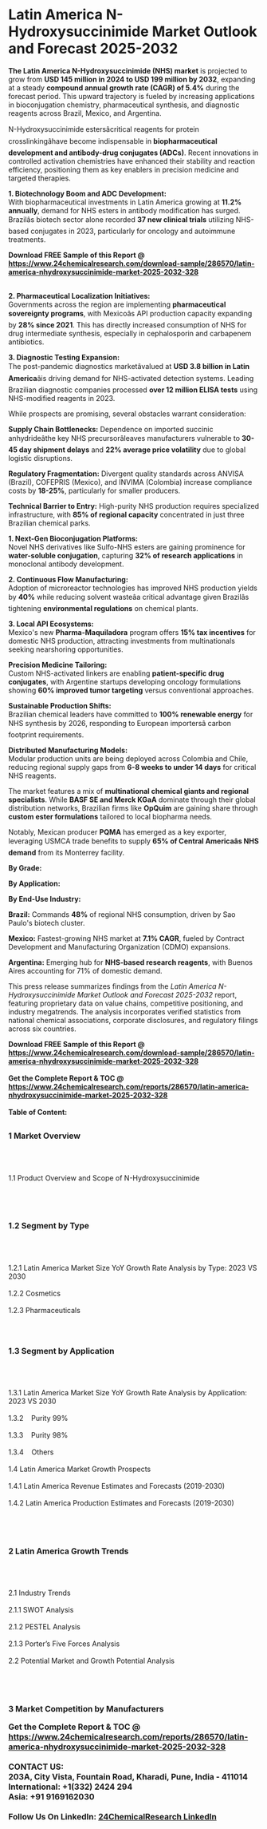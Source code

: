 <h1>Latin America N-Hydroxysuccinimide Market Outlook and Forecast 2025-2032</h1><p><strong>The Latin America N-Hydroxysuccinimide (NHS) market</strong> is projected to grow from <strong>USD 145 million in 2024 to USD 199 million by 2032</strong>, expanding at a steady <strong>compound annual growth rate (CAGR) of 5.4%</strong> during the forecast period. This upward trajectory is fueled by increasing applications in bioconjugation chemistry, pharmaceutical synthesis, and diagnostic reagents across Brazil, Mexico, and Argentina.</p><p>N-Hydroxysuccinimide estersâcritical reagents for protein crosslinkingâhave become indispensable in <strong>biopharmaceutical development and antibody-drug conjugates (ADCs)</strong>. Recent innovations in controlled activation chemistries have enhanced their stability and reaction efficiency, positioning them as key enablers in precision medicine and targeted therapies.</p><p><strong>1. Biotechnology Boom and ADC Development:</strong><br>
With biopharmaceutical investments in Latin America growing at <strong>11.2% annually</strong>, demand for NHS esters in antibody modification has surged. Brazilâs biotech sector alone recorded <strong>37 new clinical trials</strong> utilizing NHS-based conjugates in 2023, particularly for oncology and autoimmune treatments.</p><div><b>Download FREE Sample of this Report @ 
            <a href="https://www.24chemicalresearch.com/download-sample/286570/latin-america-nhydroxysuccinimide-market-2025-2032-328">
            https://www.24chemicalresearch.com/download-sample/286570/latin-america-nhydroxysuccinimide-market-2025-2032-328</a></b></div><br><p><strong>2. Pharmaceutical Localization Initiatives:</strong><br>
Governments across the region are implementing <strong>pharmaceutical sovereignty programs</strong>, with Mexicoâs API production capacity expanding by <strong>28% since 2021</strong>. This has directly increased consumption of NHS for drug intermediate synthesis, especially in cephalosporin and carbapenem antibiotics.</p><p><strong>3. Diagnostic Testing Expansion:</strong><br>
The post-pandemic diagnostics marketâvalued at <strong>USD 3.8 billion in Latin America</strong>âis driving demand for NHS-activated detection systems. Leading Brazilian diagnostic companies processed <strong>over 12 million ELISA tests</strong> using NHS-modified reagents in 2023.</p><p>While prospects are promising, several obstacles warrant consideration:</p><p><strong>Supply Chain Bottlenecks:</strong> Dependence on imported succinic anhydrideâthe key NHS precursorâleaves manufacturers vulnerable to <strong>30-45 day shipment delays</strong> and <strong>22% average price volatility</strong> due to global logistic disruptions.</p><p><strong>Regulatory Fragmentation:</strong> Divergent quality standards across ANVISA (Brazil), COFEPRIS (Mexico), and INVIMA (Colombia) increase compliance costs by <strong>18-25%</strong>, particularly for smaller producers.</p><p><strong>Technical Barrier to Entry:</strong> High-purity NHS production requires specialized infrastructure, with <strong>85% of regional capacity</strong> concentrated in just three Brazilian chemical parks.</p><p><strong>1. Next-Gen Bioconjugation Platforms:</strong><br>
Novel NHS derivatives like Sulfo-NHS esters are gaining prominence for <strong>water-soluble conjugation</strong>, capturing <strong>32% of research applications</strong> in monoclonal antibody development.</p><p><strong>2. Continuous Flow Manufacturing:</strong><br>
Adoption of microreactor technologies has improved NHS production yields by <strong>40%</strong> while reducing solvent wasteâa critical advantage given Brazilâs tightening <strong>environmental regulations</strong> on chemical plants.</p><p><strong>3. Local API Ecosystems:</strong><br>
Mexico's new <strong>Pharma-Maquiladora</strong> program offers <strong>15% tax incentives</strong> for domestic NHS production, attracting investments from multinationals seeking nearshoring opportunities.</p><p><strong>Precision Medicine Tailoring:</strong><br>
	Custom NHS-activated linkers are enabling <strong>patient-specific drug conjugates</strong>, with Argentine startups developing oncology formulations showing <strong>60% improved tumor targeting</strong> versus conventional approaches.</p><p><strong>Sustainable Production Shifts:</strong><br>
	Brazilian chemical leaders have committed to <strong>100% renewable energy</strong> for NHS synthesis by 2026, responding to European importersâ carbon footprint requirements.</p><p><strong>Distributed Manufacturing Models:</strong><br>
	Modular production units are being deployed across Colombia and Chile, reducing regional supply gaps from <strong>6-8 weeks to under 14 days</strong> for critical NHS reagents.</p><p>The market features a mix of <strong>multinational chemical giants and regional specialists</strong>. While <strong>BASF SE and Merck KGaA</strong> dominate through their global distribution networks, Brazilian firms like <strong>OpQuim</strong> are gaining share through <strong>custom ester formulations</strong> tailored to local biopharma needs.</p><p>Notably, Mexican producer <strong>PQMA</strong> has emerged as a key exporter, leveraging USMCA trade benefits to supply <strong>65% of Central Americaâs NHS demand</strong> from its Monterrey facility.</p><p><strong>By Grade:</strong></p><p><strong>By Application:</strong></p><p><strong>By End-Use Industry:</strong></p><p><strong>Brazil:</strong> Commands <strong>48%</strong> of regional NHS consumption, driven by Sao Paulo's biotech cluster.</p><p><strong>Mexico:</strong> Fastest-growing NHS market at <strong>7.1% CAGR</strong>, fueled by Contract Development and Manufacturing Organization (CDMO) expansions.</p><p><strong>Argentina:</strong> Emerging hub for <strong>NHS-based research reagents</strong>, with Buenos Aires accounting for 71% of domestic demand.</p><p>This press release summarizes findings from the <em>Latin America N-Hydroxysuccinimide Market Outlook and Forecast 2025-2032</em> report, featuring proprietary data on value chains, competitive positioning, and industry megatrends. The analysis incorporates verified statistics from national chemical associations, corporate disclosures, and regulatory filings across six countries.</p><div><b>Download FREE Sample of this Report @ 
            <a href="https://www.24chemicalresearch.com/download-sample/286570/latin-america-nhydroxysuccinimide-market-2025-2032-328">
            https://www.24chemicalresearch.com/download-sample/286570/latin-america-nhydroxysuccinimide-market-2025-2032-328</a></b></div><br><div><b>Get the Complete Report & TOC @ 
            <a href="https://www.24chemicalresearch.com/reports/286570/latin-america-nhydroxysuccinimide-market-2025-2032-328">
            https://www.24chemicalresearch.com/reports/286570/latin-america-nhydroxysuccinimide-market-2025-2032-328</a></b></div><br>
            <b>Table of Content:</b><p><h2><span style="font-size:16px"><strong>1 Market Overview&nbsp;&nbsp; &nbsp;</strong></span></h2><br />
<br />
<p>1.1 Product Overview and Scope of N-Hydroxysuccinimide&nbsp;</p><br />
<br />
<h2><strong><span style="font-size:16px">1.2 Segment by Type&nbsp;&nbsp; &nbsp;</span></strong></h2><br />
<br />
<p>1.2.1 Latin America Market Size YoY Growth Rate Analysis by Type: 2023 VS 2030&nbsp;&nbsp; &nbsp;<br /><br />
1.2.2 Cosmetics&nbsp;&nbsp; &nbsp;<br /><br />
1.2.3 Pharmaceuticals<br /><br />
<br />
<h2><span style="font-size:16px"><strong>1.3 Segment by Application&nbsp;&nbsp;</strong></span></h2><br />
<br />
<p>1.3.1 Latin America Market Size YoY Growth Rate Analysis by Application: 2023 VS 2030&nbsp;&nbsp; &nbsp;<br /><br />
1.3.2&nbsp;&nbsp; &nbsp;Purity 99%<br /><br />
1.3.3&nbsp;&nbsp; &nbsp;Purity 98%<br /><br />
1.3.4&nbsp;&nbsp; &nbsp;Others<br /><br />
1.4 Latin America Market Growth Prospects&nbsp;&nbsp; &nbsp;<br /><br />
1.4.1 Latin America Revenue Estimates and Forecasts (2019-2030)&nbsp;&nbsp; &nbsp;<br /><br />
1.4.2 Latin America Production Estimates and Forecasts (2019-2030)&nbsp;&nbsp;</p><br />
<br />
<h2><span style="font-size:16px"><strong>2 Latin America Growth Trends&nbsp;&nbsp; &nbsp;</strong></span></h2><br />
<br />
<p>2.1 Industry Trends&nbsp;&nbsp; &nbsp;<br /><br />
2.1.1 SWOT Analysis&nbsp;&nbsp; &nbsp;<br /><br />
2.1.2 PESTEL Analysis&nbsp;&nbsp; &nbsp;<br /><br />
2.1.3 Porter&rsquo;s Five Forces Analysis&nbsp;&nbsp; &nbsp;<br /><br />
2.2 Potential Market and Growth Potential Analysis&nbsp;&nbsp; &nbsp;</p><br />
<br />
<h2><span style="font-size:16px"><strong>3 Market Competition by Manufacturers&nbsp</p><div><b>Get the Complete Report & TOC @ 
            <a href="https://www.24chemicalresearch.com/reports/286570/latin-america-nhydroxysuccinimide-market-2025-2032-328">
            https://www.24chemicalresearch.com/reports/286570/latin-america-nhydroxysuccinimide-market-2025-2032-328</a></b></div><br><b>CONTACT US:</b><br>
            203A, City Vista, Fountain Road, Kharadi, Pune, India - 411014<br>
            International: +1(332) 2424 294<br>
            Asia: +91 9169162030 <br><br>
            Follow Us On LinkedIn: <a href="https://www.linkedin.com/company/24chemicalresearch/">24ChemicalResearch LinkedIn</a>